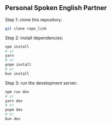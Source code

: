 ## Personal Spoken English Partner

Step 1: clone this repository:

```bash
git clone repo_link
```

Step 2: install dependencies:

```bash
npm install
# or
yarn
# or
pnpm install
# or
bun install
```

Step 3: run the development server:

```bash
npm run dev
# or
yarn dev
# or
pnpm dev
# or
bun dev
```

